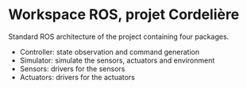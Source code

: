 # Workspace ROS, projet Cordelière

Standard ROS architecture of the project containing four packages.

- Controller: state observation and command generation
- Simulator: simulate the sensors, actuators and environment
- Sensors: drivers for the sensors
- Actuators: drivers for the actuators
